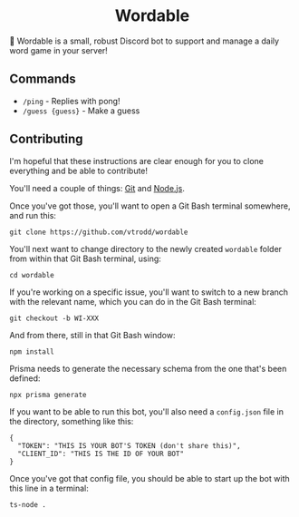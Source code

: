 <h1 align="center">Wordable</h1>

🤖 Wordable is a small, robust Discord bot to support and manage a daily word game in your server!

## Commands

- `/ping` - Replies with pong!
- `/guess {guess}` - Make a guess

## Contributing

I'm hopeful that these instructions are clear enough for you to clone everything and be able to contribute!

You'll need a couple of things: [Git](https://git-scm.com/downloads) and [Node.js](https://nodejs.org/en/download/).

Once you've got those, you'll want to open a Git Bash terminal somewhere, and run this:
```
git clone https://github.com/vtrodd/wordable
```

You'll next want to change directory to the newly created `wordable` folder from within that Git Bash terminal, using:
```
cd wordable
```
If you're working on a specific issue, you'll want to switch to a new branch with the relevant name, which you can do in the Git Bash terminal:
```
git checkout -b WI-XXX
```
And from there, still in that Git Bash window:
```
npm install
```

Prisma needs to generate the necessary schema from the one that's been defined:
```
npx prisma generate
```

If you want to be able to run this bot, you'll also need a `config.json` file in the directory, something like this:
```
{
  "TOKEN": "THIS IS YOUR BOT'S TOKEN (don't share this)",
  "CLIENT_ID": "THIS IS THE ID OF YOUR BOT"
}
```

Once you've got that config file, you should be able to start up the bot with this line in a terminal:
```
ts-node .
```